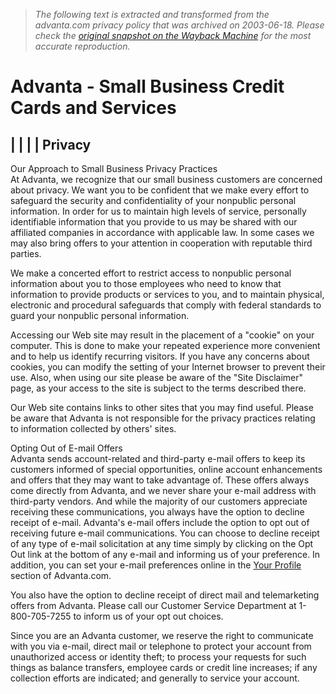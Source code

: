 > *The following text is extracted and transformed from the advanta.com privacy policy that was archived on 2003-06-18. Please check the [original snapshot on the Wayback Machine](https://web.archive.org/web/20030618221053id_/http%3A//advanta.com/index.cfm%3Ffuseaction%3Dinfo.privacy%26session_id%3D%26session_key%3D) for the most accurate reproduction.*

# Advanta - Small Business Credit Cards and Services

|  |  |  | Privacy  
---  
  
Our Approach to Small Business Privacy Practices   
At Advanta, we recognize that our small business customers are concerned about privacy. We want you to be confident that we make every effort to safeguard the security and confidentiality of your nonpublic personal information. In order for us to maintain high levels of service, personally identifiable information that you provide to us may be shared with our affiliated companies in accordance with applicable law. In some cases we may also bring offers to your attention in cooperation with reputable third parties. 

We make a concerted effort to restrict access to nonpublic personal information about you to those employees who need to know that information to provide products or services to you, and to maintain physical, electronic and procedural safeguards that comply with federal standards to guard your nonpublic personal information. 

Accessing our Web site may result in the placement of a "cookie" on your computer. This is done to make your repeated experience more convenient and to help us identify recurring visitors. If you have any concerns about cookies, you can modify the setting of your Internet browser to prevent their use. Also, when using our site please be aware of the "Site Disclaimer" page, as your access to the site is subject to the terms described there. 

Our Web site contains links to other sites that you may find useful. Please be aware that Advanta is not responsible for the privacy practices relating to information collected by others' sites.   
  
Opting Out of E-mail Offers   
Advanta sends account-related and third-party e-mail offers to keep its customers informed of special opportunities, online account enhancements and offers that they may want to take advantage of. These offers always come directly from Advanta, and we never share your e-mail address with third-party vendors. And while the majority of our customers appreciate receiving these communications, you always have the option to decline receipt of e-mail. Advanta's e-mail offers include the option to opt out of receiving future e-mail communications. You can choose to decline receipt of any type of e-mail solicitation at any time simply by clicking on the Opt Out link at the bottom of any e-mail and informing us of your preference. In addition, you can set your e-mail preferences online in the [Your Profile](https://web.archive.org/web/20030618221053id_/http%3A//advanta.com/index.cfm?fuseaction=login&destination=profile&session_id=&session_key=) section of Advanta.com. 

You also have the option to decline receipt of direct mail and telemarketing offers from Advanta. Please call our Customer Service Department at 1-800-705-7255 to inform us of your opt out choices. 

Since you are an Advanta customer, we reserve the right to communicate with you via e-mail, direct mail or telephone to protect your account from unauthorized access or identity theft; to process your requests for such things as balance transfers, employee cards or credit line increases; if any collection efforts are indicated; and generally to service your account. 
